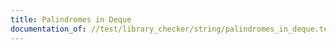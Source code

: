 ```yaml
---
title: Palindromes in Deque
documentation_of: //test/library_checker/string/palindromes_in_deque.test.py
---
```

